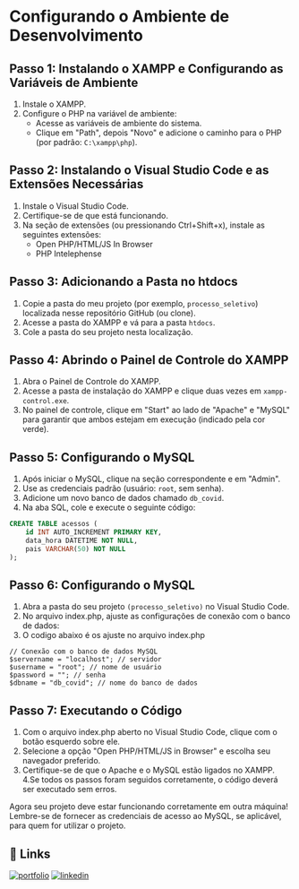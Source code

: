 # Configurando o Ambiente de Desenvolvimento

## Passo 1: Instalando o XAMPP e Configurando as Variáveis de Ambiente

1. Instale o XAMPP.
2. Configure o PHP na variável de ambiente:
   - Acesse as variáveis de ambiente do sistema.
   - Clique em "Path", depois "Novo" e adicione o caminho para o PHP (por padrão: `C:\xampp\php`).

## Passo 2: Instalando o Visual Studio Code e as Extensões Necessárias

1. Instale o Visual Studio Code.
2. Certifique-se de que está funcionando.
3. Na seção de extensões (ou pressionando Ctrl+Shift+x), instale as seguintes extensões:
   - Open PHP/HTML/JS In Browser
   - PHP Intelephense

## Passo 3: Adicionando a Pasta no htdocs

1. Copie a pasta do meu projeto (por exemplo, `processo_seletivo`) localizada nesse repositório GitHub (ou clone).
2. Acesse a pasta do XAMPP e vá para a pasta `htdocs`.
3. Cole a pasta do seu projeto nesta localização.

## Passo 4: Abrindo o Painel de Controle do XAMPP

1. Abra o Painel de Controle do XAMPP.
2. Acesse a pasta de instalação do XAMPP e clique duas vezes em `xampp-control.exe`.
3. No painel de controle, clique em "Start" ao lado de "Apache" e "MySQL" para garantir que ambos estejam em execução (indicado pela cor verde).

## Passo 5: Configurando o MySQL

1. Após iniciar o MySQL, clique na seção correspondente e em "Admin".
2. Use as credenciais padrão (usuário: `root`, sem senha).
3. Adicione um novo banco de dados chamado `db_covid`.
4. Na aba SQL, cole e execute o seguinte código:

```sql
CREATE TABLE acessos (
    id INT AUTO_INCREMENT PRIMARY KEY,
    data_hora DATETIME NOT NULL,
    pais VARCHAR(50) NOT NULL
);
```
## Passo 6: Configurando o MySQL

1. Abra a pasta do seu projeto `(processo_seletivo)` no Visual Studio Code.
2. No arquivo index.php, ajuste as configurações de conexão com o banco de dados:
3. O codigo abaixo é os ajuste no arquivo index.php
```
// Conexão com o banco de dados MySQL
$servername = "localhost"; // servidor
$username = "root"; // nome de usuário
$password = ""; // senha
$dbname = "db_covid"; // nome do banco de dados
```
## Passo 7: Executando o Código

1. Com o arquivo index.php aberto no Visual Studio Code, clique com o botão esquerdo sobre ele.
2. Selecione a opção "Open PHP/HTML/JS in Browser" e escolha seu navegador preferido.
3. Certifique-se de que o Apache e o MySQL estão ligados no XAMPP.
4.Se todos os passos foram seguidos corretamente, o código deverá ser executado sem erros.

Agora seu projeto deve estar funcionando corretamente em outra máquina! Lembre-se de fornecer as credenciais de acesso ao MySQL, se aplicável, para quem for utilizar o projeto.

## 🔗 Links
[![portfolio](https://img.shields.io/badge/my_portfolio-000?style=for-the-badge&logo=ko-fi&logoColor=white)](https://portiforio-two.vercel.app)
[![linkedin](https://img.shields.io/badge/linkedin-0A66C2?style=for-the-badge&logo=linkedin&logoColor=white)](https://linkedin.com/in/evelyn-galhardo/)
